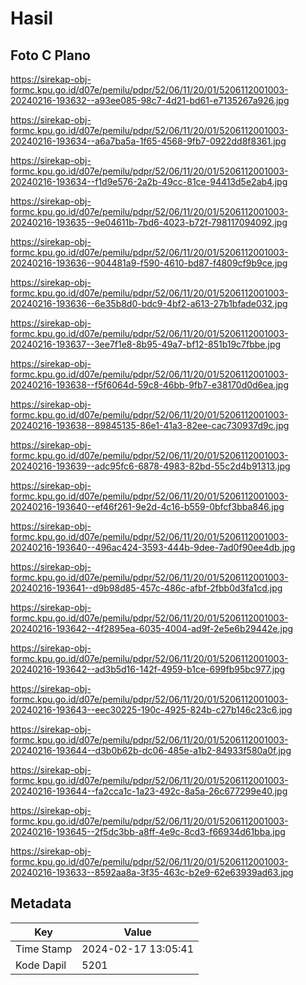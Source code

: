 # Hasil

## Foto C Plano

https://sirekap-obj-formc.kpu.go.id/d07e/pemilu/pdpr/52/06/11/20/01/5206112001003-20240216-193632--a93ee085-98c7-4d21-bd61-e7135267a926.jpg

https://sirekap-obj-formc.kpu.go.id/d07e/pemilu/pdpr/52/06/11/20/01/5206112001003-20240216-193634--a6a7ba5a-1f65-4568-9fb7-0922dd8f8361.jpg

https://sirekap-obj-formc.kpu.go.id/d07e/pemilu/pdpr/52/06/11/20/01/5206112001003-20240216-193634--f1d9e576-2a2b-49cc-81ce-94413d5e2ab4.jpg

https://sirekap-obj-formc.kpu.go.id/d07e/pemilu/pdpr/52/06/11/20/01/5206112001003-20240216-193635--9e04611b-7bd6-4023-b72f-798117094092.jpg

https://sirekap-obj-formc.kpu.go.id/d07e/pemilu/pdpr/52/06/11/20/01/5206112001003-20240216-193636--904481a9-f590-4610-bd87-f4809cf9b9ce.jpg

https://sirekap-obj-formc.kpu.go.id/d07e/pemilu/pdpr/52/06/11/20/01/5206112001003-20240216-193636--6e35b8d0-bdc9-4bf2-a613-27b1bfade032.jpg

https://sirekap-obj-formc.kpu.go.id/d07e/pemilu/pdpr/52/06/11/20/01/5206112001003-20240216-193637--3ee7f1e8-8b95-49a7-bf12-851b19c7fbbe.jpg

https://sirekap-obj-formc.kpu.go.id/d07e/pemilu/pdpr/52/06/11/20/01/5206112001003-20240216-193638--f5f6064d-59c8-46bb-9fb7-e38170d0d6ea.jpg

https://sirekap-obj-formc.kpu.go.id/d07e/pemilu/pdpr/52/06/11/20/01/5206112001003-20240216-193638--89845135-86e1-41a3-82ee-cac730937d9c.jpg

https://sirekap-obj-formc.kpu.go.id/d07e/pemilu/pdpr/52/06/11/20/01/5206112001003-20240216-193639--adc95fc6-6878-4983-82bd-55c2d4b91313.jpg

https://sirekap-obj-formc.kpu.go.id/d07e/pemilu/pdpr/52/06/11/20/01/5206112001003-20240216-193640--ef46f261-9e2d-4c16-b559-0bfcf3bba846.jpg

https://sirekap-obj-formc.kpu.go.id/d07e/pemilu/pdpr/52/06/11/20/01/5206112001003-20240216-193640--496ac424-3593-444b-9dee-7ad0f90ee4db.jpg

https://sirekap-obj-formc.kpu.go.id/d07e/pemilu/pdpr/52/06/11/20/01/5206112001003-20240216-193641--d9b98d85-457c-486c-afbf-2fbb0d3fa1cd.jpg

https://sirekap-obj-formc.kpu.go.id/d07e/pemilu/pdpr/52/06/11/20/01/5206112001003-20240216-193642--4f2895ea-6035-4004-ad9f-2e5e6b29442e.jpg

https://sirekap-obj-formc.kpu.go.id/d07e/pemilu/pdpr/52/06/11/20/01/5206112001003-20240216-193642--ad3b5d16-142f-4959-b1ce-699fb95bc977.jpg

https://sirekap-obj-formc.kpu.go.id/d07e/pemilu/pdpr/52/06/11/20/01/5206112001003-20240216-193643--eec30225-190c-4925-824b-c27b146c23c6.jpg

https://sirekap-obj-formc.kpu.go.id/d07e/pemilu/pdpr/52/06/11/20/01/5206112001003-20240216-193644--d3b0b62b-dc06-485e-a1b2-84933f580a0f.jpg

https://sirekap-obj-formc.kpu.go.id/d07e/pemilu/pdpr/52/06/11/20/01/5206112001003-20240216-193644--fa2cca1c-1a23-492c-8a5a-26c677299e40.jpg

https://sirekap-obj-formc.kpu.go.id/d07e/pemilu/pdpr/52/06/11/20/01/5206112001003-20240216-193645--2f5dc3bb-a8ff-4e9c-8cd3-f66934d61bba.jpg

https://sirekap-obj-formc.kpu.go.id/d07e/pemilu/pdpr/52/06/11/20/01/5206112001003-20240216-193633--8592aa8a-3f35-463c-b2e9-62e63939ad63.jpg


## Metadata

| Key        | Value               |
| ---------- | ------------------- |
| Time Stamp | 2024-02-17 13:05:41 |
| Kode Dapil | 5201                |



